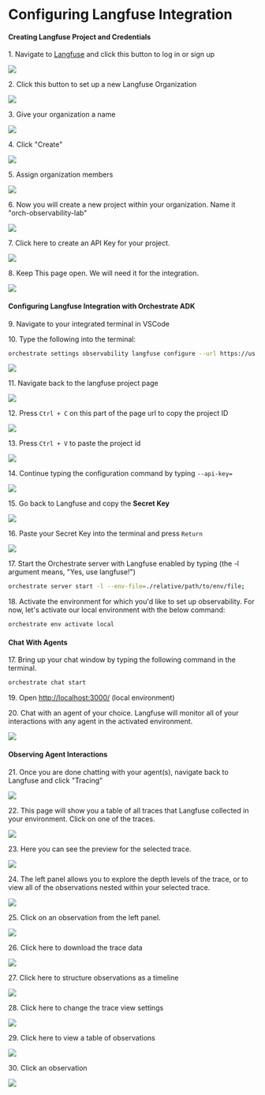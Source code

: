 # Configuring Langfuse Integration
#### 


#### Creating Langfuse Project and Credentials
 

1\. Navigate to [Langfuse](https://langfuse.com/) and click this button to log in or sign up

![](https://ajeuwbhvhr.cloudimg.io/https://colony-recorder.s3.amazonaws.com/files/2025-08-11/eab71582-156d-4c84-911e-17b58a8b7c6f/ascreenshot.jpeg?tl_px=544,0&br_px=1920,769&force_format=jpeg&q=100&width=1120.0&wat=1&wat_opacity=0.7&wat_gravity=northwest&wat_url=https://colony-recorder.s3.us-west-1.amazonaws.com/images/watermarks/FB923C_standard.png&wat_pad=955,121)


2\. Click this button to set up a new Langfuse Organization

![](https://ajeuwbhvhr.cloudimg.io/https://colony-recorder.s3.amazonaws.com/files/2025-08-22/208ee4de-6c28-4091-bfb0-14cc2f8159e7/user_cropped_screenshot.webp?tl_px=0,0&br_px=1920,1200&force_format=jpeg&q=100&width=1120.0&wat=1&wat_opacity=0.7&wat_gravity=northwest&wat_url=https://colony-recorder.s3.us-west-1.amazonaws.com/images/watermarks/FB923C_standard.png&wat_pad=972,109)


3\. Give your organization a name

![](https://ajeuwbhvhr.cloudimg.io/https://colony-recorder.s3.amazonaws.com/files/2025-08-11/d196f982-36d6-4806-8214-b1b2e5fcb002/ascreenshot.jpeg?tl_px=44,133&br_px=1367,872&force_format=jpeg&q=100&width=1120.0&wat=1&wat_opacity=0.7&wat_gravity=northwest&wat_url=https://colony-recorder.s3.us-west-1.amazonaws.com/images/watermarks/FB923C_standard.png&wat_pad=238,316)


4\. Click "Create"

![](https://ajeuwbhvhr.cloudimg.io/https://colony-recorder.s3.amazonaws.com/files/2025-08-11/bcee0992-d4a6-4948-b1d6-a9e4e1c56464/ascreenshot.jpeg?tl_px=0,289&br_px=1376,1058&force_format=jpeg&q=100&width=1120.0&wat=1&wat_opacity=0.7&wat_gravity=northwest&wat_url=https://colony-recorder.s3.us-west-1.amazonaws.com/images/watermarks/FB923C_standard.png&wat_pad=261,277)


5\. Assign organization members

![](https://ajeuwbhvhr.cloudimg.io/https://colony-recorder.s3.amazonaws.com/files/2025-08-22/37144668-10c5-4541-a345-8fce2dcbc492/user_cropped_screenshot.webp?tl_px=165,151&br_px=1488,890&force_format=jpeg&q=100&width=1120.0&wat=1&wat_opacity=0.7&wat_gravity=northwest&wat_url=https://colony-recorder.s3.us-west-1.amazonaws.com/images/watermarks/FB923C_standard.png&wat_pad=90,488)


6\. Now you will create a new project within your organization. Name it "orch-observability-lab"

![](https://ajeuwbhvhr.cloudimg.io/https://colony-recorder.s3.amazonaws.com/files/2025-08-11/26a73624-7ab9-44ee-bdcb-9111703974b6/ascreenshot.jpeg?tl_px=20,147&br_px=1396,916&force_format=jpeg&q=100&width=1120.0&wat=1&wat_opacity=0.7&wat_gravity=northwest&wat_url=https://colony-recorder.s3.us-west-1.amazonaws.com/images/watermarks/FB923C_standard.png&wat_pad=219,283)


7\. Click here to create an API Key for your project.

![](https://ajeuwbhvhr.cloudimg.io/https://colony-recorder.s3.amazonaws.com/files/2025-08-22/17a1f2c5-4cda-4b95-b60e-d897b63be832/user_cropped_screenshot.webp?tl_px=0,50&br_px=1638,965&force_format=jpeg&q=100&width=1120.0&wat=1&wat_opacity=0.7&wat_gravity=northwest&wat_url=https://colony-recorder.s3.us-west-1.amazonaws.com/images/watermarks/FB923C_standard.png&wat_pad=229,277)


8\. Keep This page open. We will need it for the integration.

![](https://ajeuwbhvhr.cloudimg.io/https://colony-recorder.s3.amazonaws.com/files/2025-08-22/da0e7f25-7a90-4774-9c1f-d696c0363fa0/user_cropped_screenshot.webp?tl_px=0,0&br_px=1920,1200&force_format=jpeg&q=100&width=1120.0&wat=1&wat_opacity=0.7&wat_gravity=northwest&wat_url=https://colony-recorder.s3.us-west-1.amazonaws.com/images/watermarks/FB923C_standard.png&wat_pad=333,643)


#### Configuring Langfuse Integration with Orchestrate ADK


9\. Navigate to your integrated terminal in VSCode
 

10\. Type the following into the terminal: 
```bash 
orchestrate settings observability langfuse configure --url https://us.cloud.langfuse.com/api/public/otel --health-uri https://us.cloud.langfuse.com --project-id=
```
![](https://ajeuwbhvhr.cloudimg.io/https://colony-recorder.s3.amazonaws.com/files/2025-08-11/7741245a-7eda-4f81-abe2-955a30dccd45/ascreenshot.jpeg?tl_px=141,0&br_px=1860,961&force_format=jpeg&q=100&width=1120.0&wat=1&wat_opacity=0.7&wat_gravity=northwest&wat_url=https://colony-recorder.s3.us-west-1.amazonaws.com/images/watermarks/FB923C_standard.png&wat_pad=524,193)


11\. Navigate back to the langfuse project page

![](https://ajeuwbhvhr.cloudimg.io/https://colony-recorder.s3.amazonaws.com/files/2025-08-22/f9cd0943-d8d3-4228-9018-324ed6ba696c/user_cropped_screenshot.webp?tl_px=49,0&br_px=1373,739&force_format=jpeg&q=100&width=1120.0&wat=1&wat_opacity=0.7&wat_gravity=northwest&wat_url=https://colony-recorder.s3.us-west-1.amazonaws.com/images/watermarks/FB923C_standard.png&wat_pad=358,26)


12\. Press `Ctrl + C` on this part of the page url to copy the project ID

![](https://ajeuwbhvhr.cloudimg.io/https://colony-recorder.s3.amazonaws.com/files/2025-08-11/bdb91897-0cbd-43f5-a09a-d5df2d692547/ascreenshot.jpeg?tl_px=126,0&br_px=1034,507&force_format=jpeg&q=100&width=907)


13\. Press `Ctrl + V` to paste the project id

![](https://ajeuwbhvhr.cloudimg.io/https://colony-recorder.s3.amazonaws.com/files/2025-08-11/7c09e3a5-f454-421a-9615-b13dc3375dbd/ascreenshot.jpeg?tl_px=0,126&br_px=1919,1200&force_format=jpeg&q=100&width=1120.0)


14\. Continue typing the configuration command by typing `--api-key=`

![](https://ajeuwbhvhr.cloudimg.io/https://colony-recorder.s3.amazonaws.com/files/2025-08-11/42a2c378-3723-4079-8d3f-2326eb661c48/ascreenshot.jpeg?tl_px=544,0&br_px=1920,769&force_format=jpeg&q=100&width=1120.0&wat=1&wat_opacity=0.7&wat_gravity=northwest&wat_url=https://colony-recorder.s3.us-west-1.amazonaws.com/images/watermarks/FB923C_standard.png&wat_pad=955,160)


15\. Go back to Langfuse and copy the **Secret Key**

![](https://ajeuwbhvhr.cloudimg.io/https://colony-recorder.s3.amazonaws.com/files/2025-08-11/59f0b682-631d-4aec-bcfc-8037a7a6a331/user_cropped_screenshot.webp?tl_px=0,0&br_px=1920,1200&force_format=jpeg&q=100&width=1120.0&wat=1&wat_opacity=0.7&wat_gravity=northwest&wat_url=https://colony-recorder.s3.us-west-1.amazonaws.com/images/watermarks/FB923C_standard.png&wat_pad=1025,276)


16\. Paste your Secret Key into the terminal and press `Return`

![](https://ajeuwbhvhr.cloudimg.io/https://colony-recorder.s3.amazonaws.com/files/2025-08-22/e6dba3a7-1ede-46ef-bb0e-90f1081b5fe2/user_cropped_screenshot.webp?tl_px=84,0&br_px=1722,915&force_format=jpeg&q=100&width=1120.0)


17\. Start the Orchestrate server with Langfuse enabled by typing (the -l  argument means, "Yes, use langfuse!")
```bash 
orchestrate server start -l --env-file=./relative/path/to/env/file; 
```


18\. Activate the environment for which you'd like to set up observability. For now, let's activate our local environment with the below command:
```bash 
orchestrate env activate local
```


#### Chat With Agents
17\. Bring up your chat window by typing the following command in the terminal.
```bash 
orchestrate chat start 
```

19\. Open <http://localhost:3000/> (local environment)


20\. Chat with an agent of your choice. Langfuse will monitor all of your interactions with any agent in the activated environment.

![](https://ajeuwbhvhr.cloudimg.io/https://colony-recorder.s3.amazonaws.com/files/2025-08-11/71d6e6ef-4ae5-4aa4-b4b4-580bf9d4b2e0/ascreenshot.jpeg?tl_px=0,0&br_px=1920,1200&force_format=jpeg&q=100&width=1120.0&wat=1&wat_opacity=0.7&wat_gravity=northwest&wat_url=https://colony-recorder.s3.us-west-1.amazonaws.com/images/watermarks/FB923C_standard.png&wat_pad=75,-36)


#### Observing Agent Interactions


21\. Once you are done chatting with your agent(s), navigate back to Langfuse and click "Tracing"

![](https://ajeuwbhvhr.cloudimg.io/https://colony-recorder.s3.amazonaws.com/files/2025-08-22/4f45f3bc-c723-47ff-bb05-c7ec3eca28b7/user_cropped_screenshot.webp?tl_px=0,172&br_px=1323,911&force_format=jpeg&q=100&width=1120.0&wat=1&wat_opacity=0.7&wat_gravity=northwest&wat_url=https://colony-recorder.s3.us-west-1.amazonaws.com/images/watermarks/FB923C_standard.png&wat_pad=38,189)


22\. This page will show you a table of all traces that Langfuse collected in your environment. Click on one of the traces.

![](https://ajeuwbhvhr.cloudimg.io/https://colony-recorder.s3.amazonaws.com/files/2025-08-11/8165158d-400b-40d6-8824-24313280237f/ascreenshot.jpeg?tl_px=0,58&br_px=1376,827&force_format=jpeg&q=100&width=1120.0&wat=1&wat_opacity=0.7&wat_gravity=northwest&wat_url=https://colony-recorder.s3.us-west-1.amazonaws.com/images/watermarks/FB923C_standard.png&wat_pad=274,277)


23\. Here you can see the preview for the selected trace.

![](https://ajeuwbhvhr.cloudimg.io/https://colony-recorder.s3.amazonaws.com/files/2025-08-22/607f9ad5-a73a-4390-bb8b-aaa9d80aae55/user_cropped_screenshot.webp?tl_px=281,86&br_px=1919,1001&force_format=jpeg&q=100&width=1120.0&wat=1&wat_opacity=0.7&wat_gravity=northwest&wat_url=https://colony-recorder.s3.us-west-1.amazonaws.com/images/watermarks/FB923C_standard.png&wat_pad=593,277)


24\. The left panel allows you to explore the depth levels of the trace, or to view all of the observations nested within your selected trace.

![](https://ajeuwbhvhr.cloudimg.io/https://colony-recorder.s3.amazonaws.com/files/2025-08-22/22fd2262-f577-4b34-b320-be48f62b706a/user_cropped_screenshot.webp?tl_px=217,142&br_px=1855,1057&force_format=jpeg&q=100&width=1120.0&wat=1&wat_opacity=0.7&wat_gravity=northwest&wat_url=https://colony-recorder.s3.us-west-1.amazonaws.com/images/watermarks/FB923C_standard.png&wat_pad=528,400)


25\. Click on an observation from the left panel.

![](https://ajeuwbhvhr.cloudimg.io/https://colony-recorder.s3.amazonaws.com/files/2025-08-11/65a298a7-1d0c-40f1-a96a-4094b1e5be7a/ascreenshot.jpeg?tl_px=272,206&br_px=1910,1122&force_format=jpeg&q=100&width=1120.0&wat=1&wat_opacity=0.7&wat_gravity=northwest&wat_url=https://colony-recorder.s3.us-west-1.amazonaws.com/images/watermarks/FB923C_standard.png&wat_pad=885,449)


26\. Click here to download the trace data

![](https://ajeuwbhvhr.cloudimg.io/https://colony-recorder.s3.amazonaws.com/files/2025-08-11/d13173e4-238b-4e2f-bf3f-96d0b975d0d0/user_cropped_screenshot.webp?tl_px=514,157&br_px=1624,777&force_format=jpeg&q=100&width=1110&wat_scale=99&wat=1&wat_opacity=0.7&wat_gravity=northwest&wat_url=https://colony-recorder.s3.us-west-1.amazonaws.com/images/watermarks/FB923C_standard.png&wat_pad=433,50)


27\. Click here to structure observations as a timeline

![](https://ajeuwbhvhr.cloudimg.io/https://colony-recorder.s3.amazonaws.com/files/2025-08-11/a41f8326-7bc0-4620-a07f-25add1974168/user_cropped_screenshot.webp?tl_px=497,143&br_px=1607,763&force_format=jpeg&q=100&width=1110&wat_scale=99&wat=1&wat_opacity=0.7&wat_gravity=northwest&wat_url=https://colony-recorder.s3.us-west-1.amazonaws.com/images/watermarks/FB923C_standard.png&wat_pad=512,66)


28\. Click here to change the trace view settings

![](https://ajeuwbhvhr.cloudimg.io/https://colony-recorder.s3.amazonaws.com/files/2025-08-11/879abe6a-1936-4a16-bf6f-6c7180bc8000/ascreenshot.jpeg?tl_px=415,149&br_px=1525,769&force_format=jpeg&q=100&width=1110&wat_scale=99&wat=1&wat_opacity=0.7&wat_gravity=northwest&wat_url=https://colony-recorder.s3.us-west-1.amazonaws.com/images/watermarks/FB923C_standard.png&wat_pad=491,60)


29\. Click here to view a table of observations

![](https://ajeuwbhvhr.cloudimg.io/https://colony-recorder.s3.amazonaws.com/files/2025-08-11/e44be3c6-e2a3-448d-912b-a39b875aba0c/ascreenshot.jpeg?tl_px=233,154&br_px=1343,774&force_format=jpeg&q=100&width=1110&wat_scale=99&wat=1&wat_opacity=0.7&wat_gravity=northwest&wat_url=https://colony-recorder.s3.us-west-1.amazonaws.com/images/watermarks/FB923C_standard.png&wat_pad=114,94)


30\. Click an observation

![](https://ajeuwbhvhr.cloudimg.io/https://colony-recorder.s3.amazonaws.com/files/2025-08-11/44acbdd6-6d8c-4f56-8527-9209765c3974/ascreenshot.jpeg?tl_px=204,171&br_px=1187,721&force_format=jpeg&q=100&width=983&wat_scale=87&wat=1&wat_opacity=0.7&wat_gravity=northwest&wat_url=https://colony-recorder.s3.us-west-1.amazonaws.com/images/watermarks/FB923C_standard.png&wat_pad=352,234)


